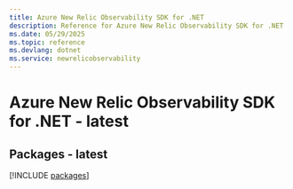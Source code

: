 ```yaml
---
title: Azure New Relic Observability SDK for .NET
description: Reference for Azure New Relic Observability SDK for .NET
ms.date: 05/29/2025
ms.topic: reference
ms.devlang: dotnet
ms.service: newrelicobservability
---
```

# Azure New Relic Observability SDK for .NET - latest
## Packages - latest
[!INCLUDE [packages](new-relic-observability-index.md)]